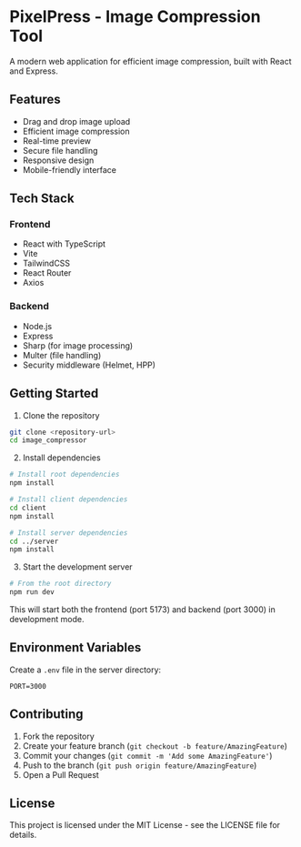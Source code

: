 # PixelPress - Image Compression Tool

A modern web application for efficient image compression, built with React and Express.

## Features

- Drag and drop image upload
- Efficient image compression
- Real-time preview
- Secure file handling
- Responsive design
- Mobile-friendly interface

## Tech Stack

### Frontend

- React with TypeScript
- Vite
- TailwindCSS
- React Router
- Axios

### Backend

- Node.js
- Express
- Sharp (for image processing)
- Multer (file handling)
- Security middleware (Helmet, HPP)

## Getting Started

1. Clone the repository

```bash
git clone <repository-url>
cd image_compressor
```

2. Install dependencies

```bash
# Install root dependencies
npm install

# Install client dependencies
cd client
npm install

# Install server dependencies
cd ../server
npm install
```

3. Start the development server

```bash
# From the root directory
npm run dev
```

This will start both the frontend (port 5173) and backend (port 3000) in development mode.

## Environment Variables

Create a `.env` file in the server directory:

```env
PORT=3000
```

## Contributing

1. Fork the repository
2. Create your feature branch (`git checkout -b feature/AmazingFeature`)
3. Commit your changes (`git commit -m 'Add some AmazingFeature'`)
4. Push to the branch (`git push origin feature/AmazingFeature`)
5. Open a Pull Request

## License

This project is licensed under the MIT License - see the LICENSE file for details.
